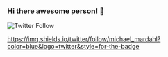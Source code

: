 ### Hi there awesome person! 👋

![Twitter Follow](https://img.shields.io/twitter/follow/michael_mardahl?color=blue&logo=twitter&style=for-the-badge)

https://img.shields.io/twitter/follow/michael_mardahl?color=blue&logo=twitter&style=for-the-badge

<!--
**mardahl/Mardahl** is a ✨ _special_ ✨ repository because its `README.md` (this file) appears on your GitHub profile.

Here are some ideas to get you started:

- 🔭 I’m currently working on ...
- 🌱 I’m currently learning ...
- 👯 I’m looking to collaborate on ...
- 🤔 I’m looking for help with ...
- 💬 Ask me about ...
- 📫 How to reach me: ...
- 😄 Pronouns: ...
- ⚡ Fun fact: ...
-->

